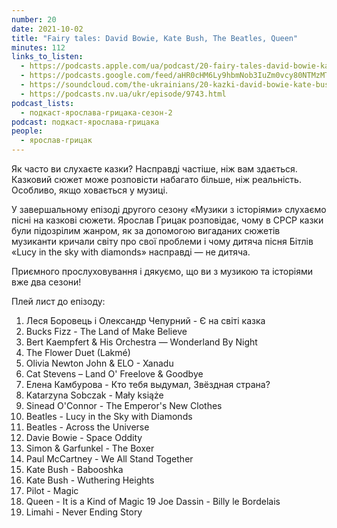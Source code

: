 ```yaml
---
number: 20
date: 2021-10-02
title: "Fairy tales: David Bowie, Kate Bush, The Beatles, Queen"
minutes: 112
links_to_listen:
  - https://podcasts.apple.com/ua/podcast/20-fairy-tales-david-bowie-kate-bush-the-beatles-queen/id1546083745?i=1000537305457
  - https://podcasts.google.com/feed/aHR0cHM6Ly9hbmNob3IuZm0vcy80NTMzMTgxMC9wb2RjYXN0L3Jzcw/episode/MjRkMzIyYjgtY2E3My00YTM3LWJhN2YtOTFhMDI3YWVlZTZi
  - https://soundcloud.com/the-ukrainians/20-kazki-david-bowie-kate-bush-the-beatles-queen?in=the-ukrainians/sets/muzykazist
  - https://podcasts.nv.ua/ukr/episode/9743.html
podcast_lists:
  - подкаст-ярослава-грицака-сезон-2
podcast: подкаст-ярослава-грицака
people:
  - ярослав-грицак
---
```


Як часто ви слухаєте казки? Насправді частіше, ніж вам здається. Казковий сюжет
може розповісти набагато більше, ніж реальність. Особливо, якщо ховається у
музиці.

У завершальному епізоді другого сезону «Музики з історіями» слухаємо пісні на
казкові сюжети. Ярослав Грицак розповідає, чому в СРСР казки були підозрілим
жанром, як за допомогою вигаданих сюжетів музиканти кричали світу про свої
проблеми і чому дитяча пісня Бітлів «Lucy in the sky with diamonds» насправді —
не дитяча.

Приємного прослуховування і дякуємо, що ви з музикою та історіями вже два
сезони!

Плей лист до епізоду:

1. Леся Боровець і Олександр Чепурний - Є на світі казка
2. Bucks Fizz - The Land of Make Believe
3. Bert Kaempfert & His Orchestra — Wonderland By Night
4. The Flower Duet (Lakmé)
5. Olivia Newton John & ELO - Xanadu
6. Cat Stevens – Land O' Freelove & Goodbye
7. Елена Камбурова - Кто тебя выдумал, Звёздная страна?
8. Katarzyna Sobczak - Mały książe
9. Sinead O'Connor - The Emperor's New Clothes
10. Beatles - Lucy in the Sky with Diamonds
11. Beatles - Across the Universe
12. Davie Bowie - Space Oddity
13. Simon & Garfunkel - The Boxer
14. Paul McCartney - We All Stand Together
15. Kate Bush - Babooshka
16. Kate Bush - Wuthering Heights
17. Pilot - Magic
18. Queen - It is a Kind of Magic
19 Joe Dassin - Billy le Bordelais
20. Limahi - Never Ending Story

